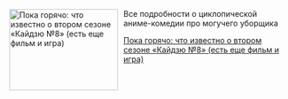 <!--2025-06-03 11:45:47-->
<div class="yb">
  <div class="rss kino_kino"><a href="https://www.kino-teatr.ru/kino/news/y2025/6-3/37902/" title="Пока горячо: что известно о втором сезоне «Кайдзю №8» (есть еще фильм и игра)"><img src="https://www.kino-teatr.ru/news/2/0/37902/poster.jpg" width="196" height="147" align="left" hspace="5" style="margin: 0px 10px 0px 5px" alt="Пока горячо: что известно о втором сезоне «Кайдзю №8» (есть еще фильм и игра)"/></a>Все подробности о циклопической аниме-комедии про могучего уборщика <p class="titl"><a href="https://www.kino-teatr.ru/kino/news/y2025/6-3/37902/">Пока горячо: что известно о втором сезоне «Кайдзю №8» (есть еще фильм и игра)</a></p></div>
</div>
